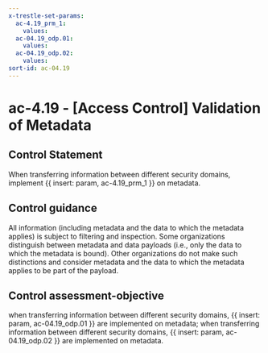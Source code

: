 ```yaml
---
x-trestle-set-params:
  ac-4.19_prm_1:
    values:
  ac-04.19_odp.01:
    values:
  ac-04.19_odp.02:
    values:
sort-id: ac-04.19
---
```


# ac-4.19 - \[Access Control\] Validation of Metadata

## Control Statement

When transferring information between different security domains, implement {{ insert: param, ac-4.19_prm_1 }} on metadata.

## Control guidance

All information (including metadata and the data to which the metadata applies) is subject to filtering and inspection. Some organizations distinguish between metadata and data payloads (i.e., only the data to which the metadata is bound). Other organizations do not make such distinctions and consider metadata and the data to which the metadata applies to be part of the payload.

## Control assessment-objective

when transferring information between different security domains, {{ insert: param, ac-04.19_odp.01 }} are implemented on metadata;
when transferring information between different security domains, {{ insert: param, ac-04.19_odp.02 }} are implemented on metadata.
